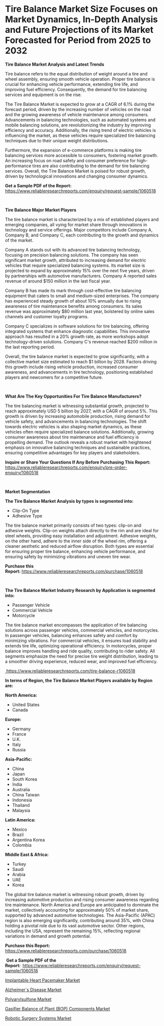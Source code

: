 <p><h1>Tire Balance Market Size Focuses on Market Dynamics, In-Depth Analysis and Future Projections of its Market Forecasted for Period from 2025 to 2032</h1></p><p><strong>Tire Balance Market Analysis and Latest Trends</strong></p>
<p><p>Tire balance refers to the equal distribution of weight around a tire and wheel assembly, ensuring smooth vehicle operation. Proper tire balance is crucial for enhancing vehicle performance, extending tire life, and improving fuel efficiency. Consequently, the demand for tire balancing services and equipment is on the rise.</p><p>The Tire Balance Market is expected to grow at a CAGR of 6.1% during the forecast period, driven by the increasing number of vehicles on the road and the growing awareness of vehicle maintenance among consumers. Advancements in balancing technologies, such as automated systems and mobile balancing solutions, are revolutionizing the industry by improving efficiency and accuracy. Additionally, the rising trend of electric vehicles is influencing the market, as these vehicles require specialized tire balancing techniques due to their unique weight distributions.</p><p>Furthermore, the expansion of e-commerce platforms is making tire balancing services more accessible to consumers, fostering market growth. An increasing focus on road safety and consumer preference for high-performance tires are also contributing to the demand for tire balancing services. Overall, the Tire Balance Market is poised for robust growth, driven by technological innovations and changing consumer dynamics.</p></p>
<p><strong>Get a Sample PDF of the Report:&nbsp;</strong> <a href="https://www.reliableresearchreports.com/enquiry/request-sample/1060518?utm_campaign=34&utm_medium=2&utm_source=Github&utm_content=ia&utm_term=22032025&utm_id=tire-balance">https://www.reliableresearchreports.com/enquiry/request-sample/1060518</a></p>
<p>&nbsp;</p>
<p><strong>Tire Balance Major Market Players</strong></p>
<p><p>The tire balance market is characterized by a mix of established players and emerging companies, all vying for market share through innovations in technology and service offerings. Major competitors include Company A, Company B, and Company C, each contributing to the growth and dynamics of the market.</p><p>Company A stands out with its advanced tire balancing technology, focusing on precision balancing solutions. The company has seen significant market growth, attributed to increasing demand for electric vehicles that require specialized balancing systems. Its market size is projected to expand by approximately 15% over the next five years, driven by partnerships with automotive manufacturers. Company A reported sales revenue of around $150 million in the last fiscal year.</p><p>Company B has made its mark through cost-effective tire balancing equipment that caters to small and medium-sized enterprises. The company has experienced steady growth of about 10% annually due to rising awareness of tire maintenance benefits among consumers. Its sales revenue was approximately $80 million last year, bolstered by online sales channels and customer loyalty programs.</p><p>Company C specializes in software solutions for tire balancing, offering integrated systems that enhance diagnostic capabilities. This innovative approach has resulted in a 20% growth rate, as more workshops adopt technology-driven solutions. Company C's revenue reached $200 million in the last reporting period.</p><p>Overall, the tire balance market is expected to grow significantly, with a collective market size estimated to reach $1 billion by 2028. Factors driving this growth include rising vehicle production, increased consumer awareness, and advancements in tire technology, positioning established players and newcomers for a competitive future.</p></p>
<p>&nbsp;</p>
<p><strong>What Are The Key Opportunities For Tire Balance Manufacturers?</strong></p>
<p><p>The tire balancing market is witnessing substantial growth, projected to reach approximately USD 5 billion by 2027, with a CAGR of around 5%. This growth is driven by increasing automobile production, rising demand for vehicle safety, and advancements in balancing technologies. The shift towards electric vehicles is also shaping market dynamics, as these vehicles often require specialized balance solutions. Additionally, growing consumer awareness about tire maintenance and fuel efficiency is propelling demand. The outlook reveals a robust market with heightened emphasis on innovative balancing techniques and sustainable practices, ensuring competitive advantages for key players and stakeholders.</p></p>
<p><strong>Inquire or Share Your Questions If Any Before Purchasing This Report:</strong> <a href="https://www.reliableresearchreports.com/enquiry/pre-order-enquiry/1060518?utm_campaign=34&utm_medium=2&utm_source=Github&utm_content=ia&utm_term=22032025&utm_id=tire-balance">https://www.reliableresearchreports.com/enquiry/pre-order-enquiry/1060518</a></p>
<p>&nbsp;</p>
<p><strong>Market Segmentation</strong></p>
<p><strong>The Tire Balance Market Analysis by types is segmented into:</strong></p>
<p><ul><li>Clip-On Type</li><li>Adhesive Type</li></ul></p>
<p><p>The tire balance market primarily consists of two types: clip-on and adhesive weights. Clip-on weights attach directly to the rim and are ideal for steel wheels, providing easy installation and adjustment. Adhesive weights, on the other hand, adhere to the inner side of the wheel rim, offering a cleaner aesthetic and reduced airflow disruption. Both types are essential for ensuring proper tire balance, enhancing vehicle performance, and ensuring safety by minimizing vibrations and uneven tire wear.</p></p>
<p><strong>Purchase this Report:&nbsp;</strong><a href="https://www.reliableresearchreports.com/purchase/1060518?utm_campaign=34&utm_medium=2&utm_source=Github&utm_content=ia&utm_term=22032025&utm_id=tire-balance">https://www.reliableresearchreports.com/purchase/1060518</a></p>
<p>&nbsp;</p>
<p><strong>The Tire Balance Market Industry Research by Application is segmented into:</strong></p>
<p><ul><li>Passenger Vehicle</li><li>Commercial Vehicle</li><li>Motorcycle</li></ul></p>
<p><p>The tire balance market encompasses the application of tire balancing solutions across passenger vehicles, commercial vehicles, and motorcycles. In passenger vehicles, balancing enhances safety and comfort by minimizing vibrations. For commercial vehicles, it ensures load stability and extends tire life, optimizing operational efficiency. In motorcycles, proper balance improves handling and ride quality, contributing to rider safety. All segments emphasize the need for precise tire weight distribution, leading to a smoother driving experience, reduced wear, and improved fuel efficiency.</p></p>
<p><a href="https://www.reliableresearchreports.com/tire-balance-r1060518?utm_campaign=34&utm_medium=2&utm_source=Github&utm_content=ia&utm_term=22032025&utm_id=tire-balance">&nbsp;https://www.reliableresearchreports.com/tire-balance-r1060518</a></p>
<p><strong>In terms of Region, the Tire Balance Market Players available by Region are:</strong></p>
<p>
    <p> <strong> North America: </strong>
        <ul>
            <li>United States</li>
            <li>Canada</li>
        </ul>
        </p> 
    <p> <strong> Europe: </strong>
        <ul>
            <li>Germany</li>
            <li>France</li>
            <li>U.K.</li>
            <li>Italy</li>
            <li>Russia</li>
        </ul>
        </p> 
    <p> <strong> Asia-Pacific: </strong>
        <ul>
            <li>China</li>
            <li>Japan</li>
            <li>South Korea</li>
            <li>India</li>
            <li>Australia</li>
            <li>China Taiwan</li>
            <li>Indonesia</li>
            <li>Thailand</li>
            <li>Malaysia</li>
        </ul>
        </p> 
    <p> <strong> Latin America: </strong>
        <ul>
            <li>Mexico</li>
            <li>Brazil</li>
            <li>Argentina Korea</li>
            <li>Colombia</li>
        </ul>
        </p> 
    <p> <strong> Middle East & Africa: </strong>
        <ul>
            <li>Turkey</li>
            <li>Saudi</li>
            <li>Arabia</li>
            <li>UAE</li>
            <li>Korea</li>
        </ul>
    </p>
    </p>
<p><p>The global tire balance market is witnessing robust growth, driven by increasing automotive production and rising consumer awareness regarding tire maintenance. North America and Europe are anticipated to dominate the market, collectively accounting for approximately 50% of market share, supported by advanced automotive technologies. The Asia-Pacific (APAC) region is also emerging significantly, contributing around 35%, with China holding a pivotal role due to its vast automotive sector. Other regions, including the USA, represent the remaining 15%, reflecting regional variations in demand and growth potential.</p></p>
<p><strong>Purchase this Report: </strong><a href="https://www.reliableresearchreports.com/purchase/1060518?utm_campaign=34&utm_medium=2&utm_source=Github&utm_content=ia&utm_term=22032025&utm_id=tire-balance">https://www.reliableresearchreports.com/purchase/1060518</a></p>
<p>&nbsp;<strong>Get a Sample PDF of the Report:&nbsp;&nbsp;</strong><a href="https://www.reliableresearchreports.com/enquiry/request-sample/1060518?utm_campaign=34&utm_medium=2&utm_source=Github&utm_content=ia&utm_term=22032025&utm_id=tire-balance">https://www.reliableresearchreports.com/enquiry/request-sample/1060518</a></p>
<p><strong></strong></p>
<p><p><a href="https://github.com/mateyappiazo/Market-Research-Report-List-1/blob/main/implantable-heart-pacemaker-market.md?utm_campaign=34&utm_medium=2&utm_source=Github&utm_content=ia&utm_term=22032025&utm_id=tire-balance">Implantable Heart Pacemaker Market</a></p><p><a href="https://github.com/pomasifilo/Market-Research-Report-List-1/blob/main/alzheimers-disease-market.md?utm_campaign=34&utm_medium=2&utm_source=Github&utm_content=ia&utm_term=22032025&utm_id=tire-balance">Alzheimer`s Disease Market</a></p><p><a href="https://github.com/signallaikun/Market-Research-Report-List-1/blob/main/polyarylsulfone-market.md?utm_campaign=34&utm_medium=2&utm_source=Github&utm_content=ia&utm_term=22032025&utm_id=tire-balance">Polyarylsulfone Market</a></p><p><a href="https://github.com/nontoengolo/Market-Research-Report-List-1/blob/main/gasifier-balance-of-plant-bop-components-market.md?utm_campaign=34&utm_medium=2&utm_source=Github&utm_content=ia&utm_term=22032025&utm_id=tire-balance">Gasifier Balance of Plant (BOP) Components Market</a></p><p><a href="https://github.com/shefikagbons/Market-Research-Report-List-1/blob/main/robotic-surgery-systems-market.md?utm_campaign=34&utm_medium=2&utm_source=Github&utm_content=ia&utm_term=22032025&utm_id=tire-balance">Robotic Surgery Systems Market</a></p></p>